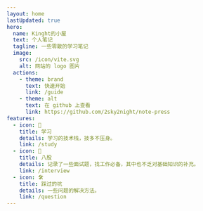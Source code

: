 ```yaml
---
layout: home
lastUpdated: true
hero:
  name: Kinght的小屋
  text: 个人笔记
  tagline: 一些零散的学习笔记
  image:
    src: /icon/vite.svg
    alt: 网站的 logo 图片
  actions:
    - theme: brand
      text: 快速开始
      link: /guide
    - theme: alt
      text: 在 github 上查看
      link: https://github.com/2sky2night/note-press
features:
  - icon: 🎉
    title: 学习
    details: 学习的技术栈，技多不压身。
    link: /study
  - icon: 🖖
    title: 八股
    details: 记录了一些面试题，找工作必备，其中也不乏对基础知识的补充。
    link: /interview
  - icon: 🛠️
    title: 踩过的坑
    details: 一些问题的解决方法。
    link: /question
---
```

